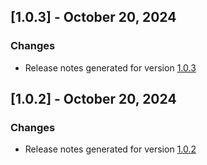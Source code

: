 ## [1.0.3] - October 20, 2024

### Changes
- Release notes generated for version [1.0.3](.release-notes/1.0.3/release.md)

## [1.0.2] - October 20, 2024

### Changes
- Release notes generated for version [1.0.2](.release-notes/1.0.2/release.md)

